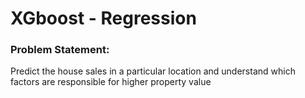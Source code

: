 # XGboost - Regression

### Problem Statement:
 Predict the house sales in a particular location and understand which factors are responsible for higher property value